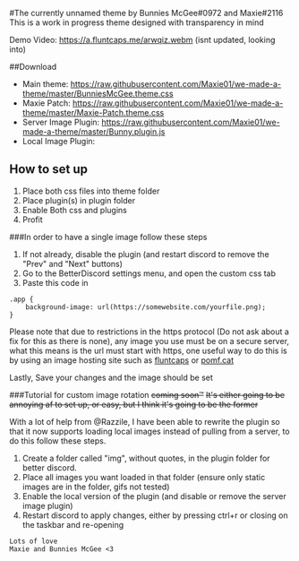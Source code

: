 #The currently unnamed theme by Bunnies McGee#0972 and Maxie#2116
This is a work in progress theme designed with transparency in mind  

Demo Video: https://a.fluntcaps.me/arwqiz.webm (isnt updated, looking into)

##Download
- Main theme: https://raw.githubusercontent.com/Maxie01/we-made-a-theme/master/BunniesMcGee.theme.css
- Maxie Patch: https://raw.githubusercontent.com/Maxie01/we-made-a-theme/master/Maxie-Patch.theme.css
- Server Image Plugin: https://raw.githubusercontent.com/Maxie01/we-made-a-theme/master/Bunny.plugin.js
- Local Image Plugin: 

## How to set up

1. Place both css files into theme folder
2. Place plugin(s) in plugin folder
3. Enable Both css and plugins
4. Profit

###In order to have a single image follow these steps
1. If not already, disable the plugin (and restart discord to remove the "Prev" and "Next" buttons)
2. Go to the BetterDiscord settings menu, and open the custom css tab
3. Paste this code in
```
.app {
    background-image: url(https://somewebsite.com/yourfile.png);
}
```

Please note that due to restrictions in the https protocol (Do not ask about a fix for this as there is none), any image you use must be on a secure server, what this means is the url must start with https, one useful way to do this is by using an image hosting site such as [fluntcaps](https://fluntcaps.me) or [pomf.cat](https://pomf.cat/)

Lastly, Save your changes and the image should be set

###Tutorial for custom image rotation ~~coming soon™~~
~~It's either going to be annoying af to set up, or easy, but I think it's going to be the former~~

With a lot of help from @Razzile, I have been able to rewrite the plugin so that it now supports loading local images instead of pulling from a server, to do this follow these steps.

1. Create a folder called "img", without quotes, in the plugin folder for better discord.
2. Place all images you want loaded in that folder (ensure only static images are in the folder, gifs not tested)
3. Enable the local version of the plugin (and disable or remove the server image plugin)
4. Restart discord to apply changes, either by pressing ctrl+r or closing on the taskbar and re-opening

```
Lots of love
Maxie and Bunnies McGee <3
```
